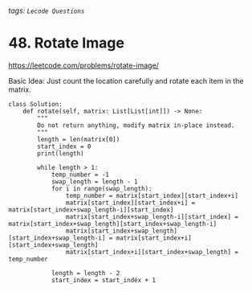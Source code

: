 ###### tags: `Lecode Questions`

# 48. Rotate Image

https://leetcode.com/problems/rotate-image/

Basic Idea: Just count the location carefully and rotate each item in the matrix.

```python=
class Solution:
    def rotate(self, matrix: List[List[int]]) -> None:
        """
        Do not return anything, modify matrix in-place instead.
        """
        length = len(matrix[0])
        start_index = 0 
        print(length)
        
        while length > 1:
            temp_number = -1 
            swap_length = length - 1
            for i in range(swap_length):
                temp_number = matrix[start_index][start_index+i]
                matrix[start_index][start_index+i] = matrix[start_index+swap_length-i][start_index]
                matrix[start_index+swap_length-i][start_index] = matrix[start_index+swap_length][start_index+swap_length-i]
                matrix[start_index+swap_length][start_index+swap_length-i] = matrix[start_index+i][start_index+swap_length]
                matrix[start_index+i][start_index+swap_length] = temp_number
            
            length = length - 2
            start_index = start_index + 1
            

```